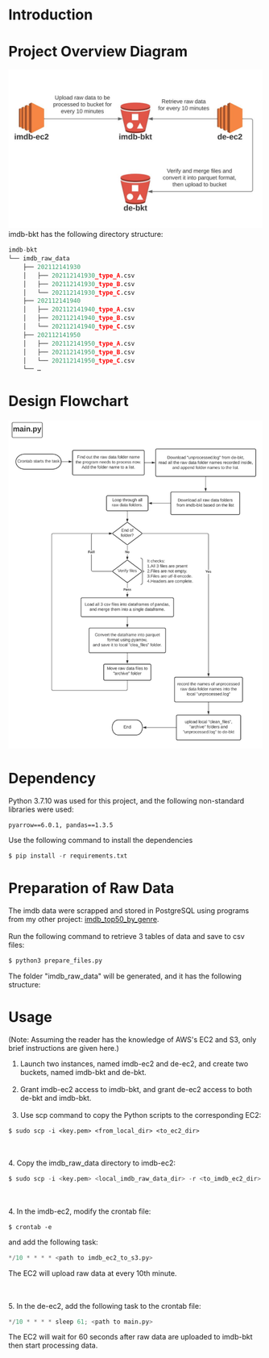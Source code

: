 # Introduction


# Project Overview Diagram
![alt text](https://github.com/jhaojay/imdb_data_engineer_project_with_aws/blob/main/Overview.JPG?raw=true)
imdb-bkt has the following directory structure:
```python
imdb-bkt
└── imdb_raw_data
	├── 202112141930
	│   ├── 202112141930_type_A.csv
	│   ├── 202112141930_type_B.csv
	│   └── 202112141930_type_C.csv
	├── 202112141940
	│   ├── 202112141940_type_A.csv
	│   ├── 202112141940_type_B.csv
	│   └── 202112141940_type_C.csv
	├── 202112141950
	│   ├── 202112141950_type_A.csv
	│   ├── 202112141950_type_B.csv
	│   └── 202112141950_type_C.csv
	└── …

```

# Design Flowchart
![alt text](https://github.com/jhaojay/imdb_data_engineer_project_with_aws/blob/main/main_flowchart.JPG?raw=true)


# Dependency
Python 3.7.10 was used for this project, and the following non-standard libraries were used:
```
pyarrow==6.0.1, pandas==1.3.5
```
Use the following command to install the dependencies
```python
$ pip install -r requirements.txt
```

# Preparation of Raw Data
The imdb data were scrapped and stored in PostgreSQL using programs from my other project: [imdb_top50_by_genre](https://github.com/jhaojay/imdb_top50_by_genre/).
<br /><br />
Run the following command to retrieve 3 tables of data and save to csv files:
```python
$ python3 prepare_files.py
```
The folder "imdb_raw_data" will be generated, and it has the following structure:

# Usage
(Note: Assuming the reader has the knowledge of AWS's EC2 and S3, only brief instructions are given here.)

1. Launch two instances, named imdb-ec2 and de-ec2, and create two buckets, named imdb-bkt and de-bkt.
<br /><br />
2. Grant imdb-ec2 access to imdb-bkt, and grant de-ec2 access to both de-bkt and imdb-bkt.
<br /><br />
3. Use scp command to copy the Python scripts to the corresponding EC2:
```
$ sudo scp -i <key.pem> <from_local_dir> <to_ec2_dir>
```
<br /><br />
4. Copy the imdb_raw_data directory to imdb-ec2:
```python
$ sudo scp -i <key.pem> <local_imdb_raw_data_dir> -r <to_imdb_ec2_dir>
```
<br /><br />
4. In the imdb-ec2, modify the crontab file:
```
$ crontab -e
```
and add the following task:
```python
*/10 * * * * <path to imdb_ec2_to_s3.py>
```
The EC2 will upload raw data at every 10th minute.

<br /><br />
5. In the de-ec2, add the following task to the crontab file:
```python
*/10 * * * * sleep 61; <path to main.py>
```
The EC2 will wait for 60 seconds after raw data are uploaded to imdb-bkt then start processing data.
